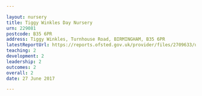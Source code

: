 ```yaml
---

layout: nursery
title: Tiggy Winkles Day Nursery
urn: 229081
postcode: B35 6PR
address: Tiggy Winkles, Turnhouse Road, BIRMINGHAM, B35 6PR
latestReportUrl: https://reports.ofsted.gov.uk/provider/files/2709633/urn/229081.pdf
teaching: 2
development: 2
leadership: 2
outcomes: 2
overall: 2
date: 27 June 2017

---
```

